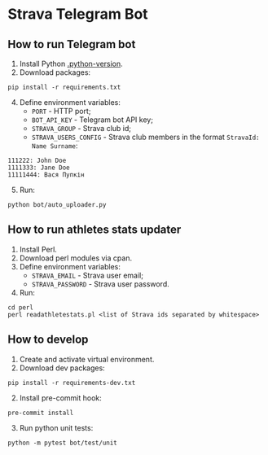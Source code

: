# Strava Telegram Bot

## How to run Telegram bot

1. Install Python [.python-version](bot/.python-version).
3. Download packages:
```shell
pip install -r requirements.txt
```
4. Define environment variables:
   - `PORT` - HTTP port;
   - `BOT_API_KEY` - Telegram bot API key;
   - `STRAVA_GROUP` - Strava club id;
   - `STRAVA_USERS_CONFIG` - Strava club members in the format `StravaId: Name Surname`:
```
111222: John Doe
1111333: Jane Doe
11111444: Вася Пупкін
```

5. Run:
```shell
python bot/auto_uploader.py
```

## How to run athletes stats updater

1. Install Perl.
2. Download perl modules via cpan.
3. Define environment variables:
   - `STRAVA_EMAIL` - Strava user email;
   - `STRAVA_PASSWORD` - Strava user password.
4. Run:
```shell
cd perl
perl readathletestats.pl <list of Strava ids separated by whitespace>
```

## How to develop

1. Create and activate virtual environment.
2. Download dev packages:
```shell
pip install -r requirements-dev.txt
```

2. Install pre-commit hook:
```shell
pre-commit install
```

3. Run python unit tests:
```shell
python -m pytest bot/test/unit
```
